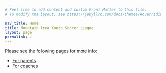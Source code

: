 ```yaml
---
# Feel free to add content and custom Front Matter to this file.
# To modify the layout, see https://jekyllrb.com/docs/themes/#overriding-theme-defaults

nav_title: Home
title: Mountain Area Youth Soccer League
layout: page
permalink: /
---
```


Please see the following pages for more info:

* [For parents](/parents/)
* [For coaches](/coaches/)
